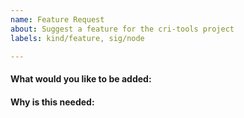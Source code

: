 ```yaml
---
name: Feature Request
about: Suggest a feature for the cri-tools project
labels: kind/feature, sig/node

---
```

<!-- Please only use this template for submitting feature requests -->

#### What would you like to be added:

#### Why is this needed:
